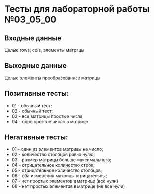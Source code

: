 # Тесты для лабораторной работы №03_05_00

## Входные данные
Целые rows, cols, элементы матрицы

## Выходные данные
Целые элементы преобразованное матрицы

## Позитивные тесты:
- 01 - обычный тест;
- 02 - обычный тест;
- 03 - все матрицы простые числа
- 04 - одно простое число в матрице

## Негативные тесты:
- 01 - один из элементов матрицы не число;
- 02 - количество столбцов равно нулю;
- 03 - размер матрицы больше максимального;
- 04 - отрицательное количество строк;
- 05 - отрицательное количество столбцов;
- 06 - оба измерения матрицы отрицательны;
- 07 - нет простых элементов в матрице (все нули)
- 08 - нет простых элементов в матрице (не все нули)